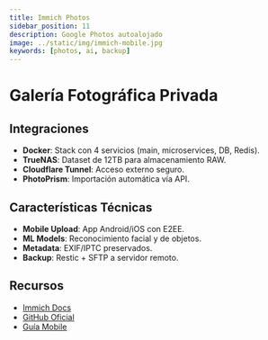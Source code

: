 ```yaml
---
title: Immich Photos
sidebar_position: 11
description: Google Photos autoalojado
image: ../static/img/immich-mobile.jpg
keywords: [photos, ai, backup]
---
```


# Galería Fotográfica Privada

## Integraciones
- **Docker**: Stack con 4 servicios (main, microservices, DB, Redis).
- **TrueNAS**: Dataset de 12TB para almacenamiento RAW.
- **Cloudflare Tunnel**: Acceso externo seguro.
- **PhotoPrism**: Importación automática vía API.

## Características Técnicas
- **Mobile Upload**: App Android/iOS con E2EE.
- **ML Models**: Reconocimiento facial y de objetos.
- **Metadata**: EXIF/IPTC preservados.
- **Backup**: Restic + SFTP a servidor remoto.

## Recursos
- [Immich Docs](https://immich.app/)
- [GitHub Oficial](https://github.com/immich-app/immich)
- [Guía Mobile](docs/homelab/services/immich-android)